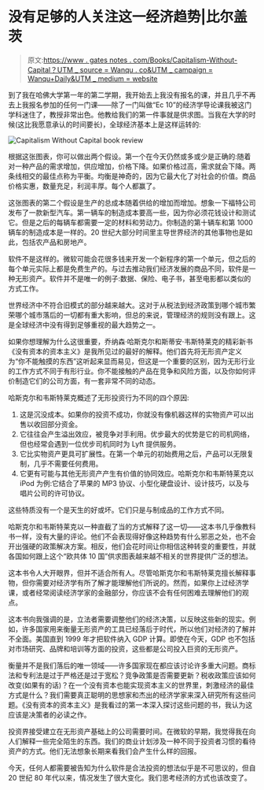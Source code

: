 # 没有足够的人关注这一经济趋势|比尔盖茨

> 原文:[https://www . gates notes . com/Books/Capitalism-Without-Capital？UTM _ source = Wanqu . co&UTM _ campaign = Wanqu+Daily&UTM _ medium = website](https://www.gatesnotes.com/Books/Capitalism-Without-Capital?utm_source=wanqu.co&utm_campaign=Wanqu+Daily&utm_medium=website)

到了我在哈佛大学第一年的第二学期，我开始去上我没有报名的课，并且几乎不再去上我报名参加的任何一门课——除了一门叫做“Ec 10”的经济学导论课我被这门学科迷住了，教授非常出色。他教给我们的第一件事就是供求图。当我在大学的时候(这比我愿意承认的时间要长)，全球经济基本上是这样运转的:

![Capitalism Without Capital book review](../Images/c2f1b25922325d28b512ff9a853aa64a.png)

根据这张图表，你可以做出两个假设。第一个在今天仍然或多或少是正确的:随着对一种产品的需求增加，供应增加，价格下降。如果价格过高，需求就会下降。两条线相交的最佳点称为平衡。均衡是神奇的，因为它最大化了对社会的价值。商品价格实惠，数量充足，利润丰厚。每个人都赢了。

这张图表的第二个假设是生产的总成本随着供给的增加而增加。想象一下福特公司发布了一款新型汽车。第一辆车的制造成本要高一些，因为你必须花钱设计和测试它。但是之后的每辆车都需要一定的材料和劳动力。你制造的第十辆车和第 1000 辆车的制造成本是一样的。20 世纪大部分时间里主导世界经济的其他事物也是如此，包括农产品和房地产。

软件不是这样的。微软可能会花很多钱来开发一个新程序的第一个单元，但之后的每个单元实际上都是免费生产的。与过去推动我们经济发展的商品不同，软件是一种无形资产。软件并不是唯一的例子:数据、保险、电子书，甚至电影都以类似的方式工作。

世界经济中不符合旧模式的部分越来越大。这对于从税法到经济政策到哪个城市繁荣哪个城市落后的一切都有重大影响，但总的来说，管理经济的规则没有跟上。这是全球经济中没有得到足够重视的最大趋势之一。

如果你想理解为什么这很重要，乔纳森·哈斯克尔和斯蒂安·韦斯特莱克的精彩新书《没有资本的资本主义》是我所见过的最好的解释。他们首先将无形资产定义为“你不能触摸的东西”这听起来显而易见，但这是一个重要的区别，因为无形行业的工作方式不同于有形行业。你不能接触的产品在竞争和风险方面，以及你如何评价制造它们的公司方面，有一套非常不同的动态。

哈斯克尔和韦斯特莱克概述了无形投资行为不同的四个原因:

1.  这是沉没成本。如果你的投资不成功，你就没有像机器这样的实物资产可以出售以收回部分资金。
2.  它往往会产生溢出效应，被竞争对手利用。优步最大的优势是它的司机网络，但也经常会遇到一位优步司机同时为 Lyft 提供服务。
3.  它比实物资产更具可扩展性。在第一个单元的初始费用之后，产品可以无限复制，几乎不需要任何费用。
4.  它更有可能与其他无形资产产生有价值的协同效应。哈斯克尔和韦斯特莱克以 iPod 为例:它结合了苹果的 MP3 协议、小型化硬盘设计、设计技巧，以及与唱片公司的许可协议。

这些特质没有一个是天生的好或坏。它们只是与制成品的工作方式不同。

哈斯克尔和韦斯特莱克以一种直截了当的方式解释了这一切——这本书几乎像教科书一样，没有大量的评论。他们不会表现得好像这种趋势有什么邪恶之处，也不会开出强硬的政策解决方案。相反，他们会花时间让你相信这种转变的重要性，并就各国如何跟上这个“欧共体 10 国”供求图表越来越不相关的世界提供广泛的想法。

这本书令人大开眼界，但并不适合所有人。尽管哈斯克尔和韦斯特莱克擅长解释事物，但你需要对经济学有所了解才能理解他们所说的。然而，如果你上过经济学课，或者经常阅读经济学家的金融部分，你应该不会有任何困难去理解他们的观点。

这本书向我强调的是，立法者需要调整他们的经济决策，以反映这些新的现实。例如，许多国家用来衡量无形资产的工具已经落后于时代，所以他们对经济的了解并不全面。美国直到 1999 年才把软件纳入 GDP 计算。即使在今天，GDP 也不包括对市场研究、品牌和培训等方面的投资，这些都是公司投入巨资的无形资产。

衡量并不是我们落后的唯一领域——许多国家现在都应该讨论许多重大问题。商标法和专利法是过于严格还是过于宽松？竞争政策是否需要更新？税收政策应该如何改变(如果有的话)？在一个没有资本也能实现资本主义的世界里，刺激经济的最佳方式是什么？我们需要真正聪明的思想家和杰出的经济学家来深入研究所有这些问题。《没有资本的资本主义》是我看过的第一本深入探讨这些问题的书，我认为这应该是决策者的必读之作。

投资界接受建立在无形资产基础上的公司需要时间。在微软的早期，我觉得我在向人们解释一些完全陌生的东西。我们的商业计划涉及一种不同于投资者习惯的看待资产的方式。他们无法想象长期来看我们会产生什么样的回报。

今天，任何人都需要被告知为什么软件是合法投资的想法似乎是不可思议的，但自 20 世纪 80 年代以来，情况发生了很大变化。我们思考经济的方式也该改变了。